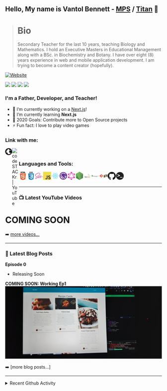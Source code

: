 
## Hello, My name is  Vantol Bennett - [MPS][website] / [Titan][website] 👋

> # Bio
> Secondary Teacher for the last 10 years, teaching Biology and Mathematics. I hold an Executive Masters in Educational Management along with a BSc. in Biochemistry and Botany.
  I have over eight (8) years experience in web and mobile application development. I am trying to become a content creator (hopefully). 
>
[![Website](https://img.shields.io/website?label=teammps.com&style=for-the-badge&url=https%3A%2F%2Fteammps.com)](https://teammps.com)

<img src="https://img.shields.io/static/v1?label=Titan&message=9&color=red&style=for-the-badge&logo=Javascript"/>
<img src="https://img.shields.io/static/v1?label=Titan&message=4&color=black&style=for-the-badge&logo=Next.js"/>
<img src="https://img.shields.io/static/v1?label=Titan&message=0&color=red&style=for-the-badge&logo=Webstorm"/>
<img src="https://img.shields.io/static/v1?label=Titan&message=1&color=success&style=for-the-badge&logo=Vue.js"/>


### I'm a Father, Developer, and Teacher!

- 🔭 I’m currently working on a [Next.js][website]!
- 🌱 I’m currently learning **Next.js**
- 🥅 2020 Goals: Contribute more to Open Source projects
- ⚡ Fun fact: I love to play video games


### Link with me:

[<img align="left" alt="codeSTACKr.com" width="22px" src="https://raw.githubusercontent.com/iconic/open-iconic/master/svg/globe.svg" />][website]
[<img align="left" alt="codeSTACKr | YouTube" width="22px" src="https://cdn.jsdelivr.net/npm/simple-icons@v3/icons/youtube.svg" />][youtube]

<br />

### Languages and Tools:

<img align="left" alt="HTML5" width="26px" src="https://raw.githubusercontent.com/github/explore/80688e429a7d4ef2fca1e82350fe8e3517d3494d/topics/html/html.png" />
<img align="left" alt="CSS3" width="26px" src="https://raw.githubusercontent.com/github/explore/80688e429a7d4ef2fca1e82350fe8e3517d3494d/topics/css/css.png" />
<img align="left" alt="Sass" width="26px" src="https://raw.githubusercontent.com/github/explore/80688e429a7d4ef2fca1e82350fe8e3517d3494d/topics/sass/sass.png" />
<img align="left" alt="JavaScript" width="26px" src="https://raw.githubusercontent.com/github/explore/80688e429a7d4ef2fca1e82350fe8e3517d3494d/topics/javascript/javascript.png" />
<img align="left" alt="React" width="26px" src="https://raw.githubusercontent.com/github/explore/80688e429a7d4ef2fca1e82350fe8e3517d3494d/topics/react/react.png" />
<img align="left" alt="Gatsby" width="26px" src="https://raw.githubusercontent.com/github/explore/e94815998e4e0713912fed477a1f346ec04c3da2/topics/gatsby/gatsby.png" />
<img align="left" alt="GraphQL" width="26px" src="https://raw.githubusercontent.com/github/explore/80688e429a7d4ef2fca1e82350fe8e3517d3494d/topics/graphql/graphql.png" />
<img align="left" alt="Node.js" width="26px" src="https://raw.githubusercontent.com/github/explore/80688e429a7d4ef2fca1e82350fe8e3517d3494d/topics/nodejs/nodejs.png" />
<img align="left" alt="MySQL" width="26px" src="https://raw.githubusercontent.com/github/explore/80688e429a7d4ef2fca1e82350fe8e3517d3494d/topics/mysql/mysql.png" />
<img align="left" alt="MongoDB" width="26px" src="https://raw.githubusercontent.com/github/explore/80688e429a7d4ef2fca1e82350fe8e3517d3494d/topics/mongodb/mongodb.png" />
<img align="left" alt="Git" width="26px" src="https://raw.githubusercontent.com/github/explore/80688e429a7d4ef2fca1e82350fe8e3517d3494d/topics/git/git.png" />
<img align="left" alt="GitHub" width="26px" src="https://raw.githubusercontent.com/github/explore/78df643247d429f6cc873026c0622819ad797942/topics/github/github.png" />
<img align="left" alt="Terminal" width="26px" src="https://raw.githubusercontent.com/github/explore/80688e429a7d4ef2fca1e82350fe8e3517d3494d/topics/terminal/terminal.png" />

<br />
<br />

---

### 📺 Latest YouTube Videos

<!-- YOUTUBE:START -->
# COMING SOON
<!-- YOUTUBE:END -->

➡️ [more videos...]()

---

### 📕 Latest Blog Posts

<!-- BLOG-POST-LIST:START -->
**Episode 0**

- Releasing Soon

**COMING SOON: Working Ep1**
![Late Night Working! ](images/reacrds.jpg)
<!-- BLOG-POST-LIST:END -->

➡️ [more blog posts...]

---

<details>
  <summary> Recent Github Activity</summary>
  


</details>



[website]: https://teammps.com
[youtube]: https://www.youtube.com/

